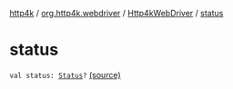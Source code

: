 [http4k](../../index.md) / [org.http4k.webdriver](../index.md) / [Http4kWebDriver](index.md) / [status](./status.md)

# status

`val status: `[`Status`](../../org.http4k.core/-status/index.md)`?` [(source)](https://github.com/http4k/http4k/blob/master/http4k-testing-webdriver/src/main/kotlin/org/http4k/webdriver/Http4kWebDriver.kt#L82)